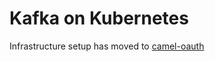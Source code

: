 
# Kafka on Kubernetes

Infrastructure setup has moved to [camel-oauth](https://github.com/apache/camel/tree/main/components/camel-oauth/helm)

